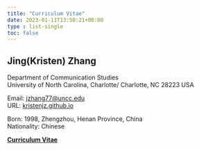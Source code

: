 ```yaml
---
title: "Curriculum Vitae"
date: 2023-01-11T13:50:21+08:00
type : list-single
toc: false
---
```

## Jing(Kristen) Zhang

Department of Communication Studies\
University of North Carolina, Charlotte/
Charlotte, NC 28223 USA

Email: jzhang77@uncc.edu\
URL: [kristenjz.github.io](https://kristenjz.github.io/)

Born: 1998, Zhengzhou, Henan Province, China\
Nationality: Chinese

**[Curriculum Vitae](https://kristenjz.github.io/file/Kristen_Academic_CV.pdf)**

